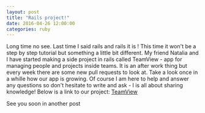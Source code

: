 ```yaml
---
layout: post
title: "Rails project!"
date: 2016-04-26 12:00:00
categories: ruby
---
```


Long time no see.
Last time I said rails and rails it is !
This time it won't be a step by step tutorial but something a little bit different.
My friend Natalia and I have started making a side project in rails called
TeamView - app for managing people and projects inside teams.
It is an after work thing but every week there are some new pull requests to look at.
Take a look once in a whille how our app is growing. Of course I am here to help and
answer any questions so don't hesitate to write and ask - I is all about sharing knowledge!
Below is a link to our project:
[TeamView](https://github.com/MateoNaty/TeamView)

See you soon in another post

